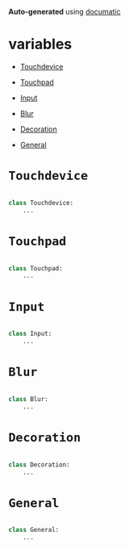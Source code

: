 **Auto-generated** using [documatic](https://github.com/aspizu/documatic)


# variables


 - [Touchdevice](#Touchdevice)

 - [Touchpad](#Touchpad)

 - [Input](#Input)

 - [Blur](#Blur)

 - [Decoration](#Decoration)

 - [General](#General)



# `Touchdevice`


```py

class Touchdevice:
    ...
```

# `Touchpad`


```py

class Touchpad:
    ...
```

# `Input`


```py

class Input:
    ...
```

# `Blur`


```py

class Blur:
    ...
```

# `Decoration`


```py

class Decoration:
    ...
```

# `General`


```py

class General:
    ...
```

